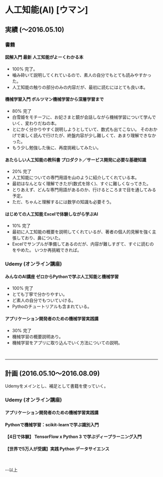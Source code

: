 

# 人工知能(AI) [ウマン]

## 実績 (～2016.05.10)

### 書籍

#### 図解入門 最新 人工知能がよーくわかる本
- 100% 完了。
- 嚙み砕いて説明してくれているので、素人の自分でもとても読みやすかった。
- 人工知能の触りの部分のみの内容だが、最初に読むにはとても良い本。

#### 機械学習入門 ボルツマン機械学習から深層学習まで
- 80% 完了
- 白雪姫をモチーフに、お妃さまと鏡が会話しながら機械学習について学んでいく、変わりだねの本。
- とにかく分かりやすく説明しようとしていて、数式も出てこない。
そのおかげで楽しく読んで行けたが、終盤内容が少し難しくて、あまり理解できなかった。
- もう少し勉強した後に、再度挑戦してみたい。

#### あたらしい人工知能の教科書 プロダクト／サービス開発に必要な基礎知識
- 20% 完了
- 人工知能についての専門用語を山のように紹介してくれている本。
- 最初はなんとなく理解できたが(数式を除く)、すぐに難しくなってきた。
- とりあえず、どんな専門用語があるのか、行けるところまで目を通してみる予定。
- ただ、ちゃんと理解するには数学の知識も必要そう。

#### はじめての人工知能 Excelで体験しながら学ぶAI
- 10% 完了
- 最初に人工知能の概要を説明してくれているが、著者の個人的見解を強く主張しており、鼻についた。
- Excelでサンプルが準備してあるのだが、内容が難しすぎて、すぐに読むのをやめた。
いつか再挑戦できれば。

### Udemy (オンライン講座)

#### みんなのAI講座 ゼロからPythonで学ぶ人工知能と機械学習
- 100% 完了
- とても丁寧で分かりやすい。
- ど素人の自分でもついていける。
- Pythoのチュートリアルも含まれている。

#### アプリケーション開発者のための機械学習実践講
- 30% 完了
- 機械学習の概要説明あり。
- 機械学習をアプリに取り込んでいく方法についての説明。


<br/>

---
## 計画 (2016.05.10～2016.08.09)

Udemyをメインとし、補足として書籍を使っていく。

### Udemy (オンライン講座)

#### アプリケーション開発者のための機械学習実践講

#### Pythonで機械学習：scikit-learnで学ぶ識別入門

#### 【4日で体験】 TensorFlow x Python 3 で学ぶディープラーニング入門

#### 【世界で5万人が受講】実践 Python データサイエンス

<br/>

--以上
